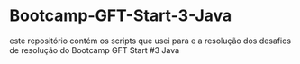 # Bootcamp-GFT-Start-3-Java
este repositório  contém os scripts  que usei para e a resolução dos desafios de resolução do Bootcamp GFT Start #3 Java
